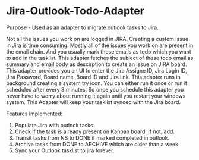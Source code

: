 # Jira-Outlook-Todo-Adapter
Purpose - Used as an adapter to migrate outlook tasks to Jira.

Not all the issues you work on are logged in JIRA. Creating a custom issue in Jira is time consuming.
Mostly all of the issues you work on are present in the email chain. And you usually mark those emails as todo which you want to add in the tasklist.
This adapter fetches the subject of these todo email as summary and email body as descirption to create an issue on JIRA board.
This adapter provides you an UI to enter the Jira Assigne ID, Jira Login ID, Jira Password, Board name, Board ID and Jira link.
This adapter runs in background creating a system try icon.
You can either run it once or run it scheduled after every 3 minutes. So once you schedule this adapter you never have to worry about running it again until you restart your windows system.
This Adapter will keep your tasklist synced with the Jira board.


Features Implemented:
1. Populate Jira with outlook tasks
2. Check if the task is already present on Kanban board. If not, add.
3. Transit tasks from NS to DONE if marked completed in outlook.
4. Archive tasks from DONE to ARCHIVE which are older than a week.
5. Sync your Outlook tasklist to jira forever.
